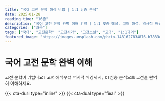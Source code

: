 ```yaml
---
title: "국어 고전 문학 해석 비법 | 1:1 심층 분석"
date: 2025-01-28
reading_time: "16줄"
description: "국어 고전 문학 완벽 이해 전략 | 1:1 맞춤 해설, 고어 해석, 역사적 배경 [2025년]"
categories: ["과목"]
tags: ["국어", "고전문학", "고전시가", "고전소설", "고어", "1:1과외"]
featured_image: "https://images.unsplash.com/photo-1481627834876-b7833e8f5570?w=1200&h=630&fit=crop"
---
```


# 국어 고전 문학 완벽 이해

고전 문학이 어렵나요? 고어 해석부터 역사적 배경까지, 1:1 심층 분석으로 고전을 완벽히 이해하세요.

{{< cta-dual type="inline" >}}
{{< cta-dual type="final" >}}
